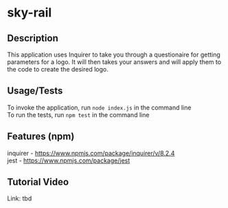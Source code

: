 # sky-rail

## Description
This application uses Inquirer to take you through a questionaire for getting parameters for a logo. It will then takes your answers and will apply them to the code to create the desired logo.

## Usage/Tests
To invoke the application, run `node index.js` in the command line  
To run the tests, run `npm test` in the command line

## Features (npm)
inquirer - https://www.npmjs.com/package/inquirer/v/8.2.4  
jest - https://www.npmjs.com/package/jest  

## Tutorial Video
Link: tbd